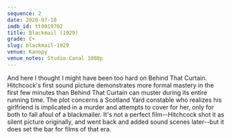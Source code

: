 ```yaml
---
sequence: 2
date: 2020-07-10
imdb_id: tt0019702
title: Blackmail (1929)
grade: C+
slug: blackmail-1929
venue: Kanopy
venue_notes: Studio Canal 1080p
---
```


And here I thought I might have been too hard on Behind That Curtain. Hitchcock's first sound picture demonstrates more formal mastery in the first few minutes than Behind That Curtain can muster during its entire running time. The plot concerns a Scotland Yard constable who realizes his girlfriend is implicated in a murder and attempts to cover for her, only for both to fall afoul of a blackmailer. It's not a perfect film--Hitchcock shot it as silent picture originally, and went back and added sound scenes later--but it does set the bar for films of that era.
